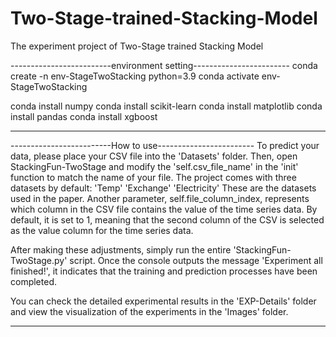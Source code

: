 # Two-Stage-trained-Stacking-Model
The experiment project of Two-Stage trained Stacking Model

-------------------------environment setting------------------------
conda create -n env-StageTwoStacking python=3.9
conda activate env-StageTwoStacking

conda install numpy
conda install scikit-learn
conda install matplotlib
conda install pandas 
conda install xgboost

--------------------------------------------------------------------


-------------------------How to use------------------------
To predict your data, please place your CSV file into the 'Datasets' folder. Then, open StackingFun-TwoStage and modify the 'self.csv_file_name' in the 'init' function to match the name of your file. The project comes with three datasets by default:
'Temp'
'Exchange'
'Electricity'
These are the datasets used in the paper.
Another parameter, self.file_column_index, represents which column in the CSV file contains the value of the time series data. By default, it is set to 1, meaning that the second column of the CSV is selected as the value column for the time series data.

After making these adjustments, simply run the entire 'StackingFun-TwoStage.py' script. Once the console outputs the message 'Experiment all finished!', it indicates that the training and prediction processes have been completed.

You can check the detailed experimental results in the 'EXP-Details' folder and view the visualization of the experiments in the 'Images' folder.

--------------------------------------------------------------------
